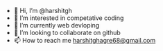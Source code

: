 - 👋 Hi, I’m @harshitgh
- 👀 I’m interested in competative coding 
- 🌱 I’m currently web devloping
- 💞️ I’m looking to collaborate on github
- 📫 How to reach me harshitghagre68@gmail.com 

<!---
harshitghagre5454/harshitghagre5454 is a ✨ special ✨ repository because its `README.md` (this file) appears on your GitHub profile.
You can click the Preview link to take a look at your changes.
--->
